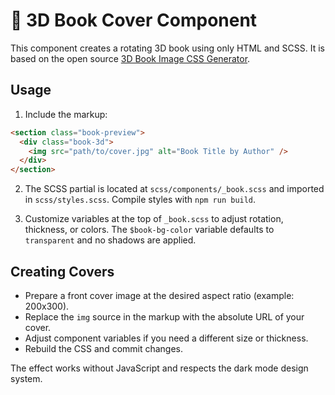 # 📕 3D Book Cover Component

This component creates a rotating 3D book using only HTML and SCSS. It is based on the open source [3D Book Image CSS Generator](https://github.com/scastiel/3d-book-image-css-generator).

## Usage

1. Include the markup:

```html
<section class="book-preview">
  <div class="book-3d">
    <img src="path/to/cover.jpg" alt="Book Title by Author" />
  </div>
</section>
```

2. The SCSS partial is located at `scss/components/_book.scss` and imported in `scss/styles.scss`. Compile styles with `npm run build`.

3. Customize variables at the top of `_book.scss` to adjust rotation, thickness, or colors. The `$book-bg-color` variable defaults to `transparent` and no shadows are applied.

## Creating Covers

- Prepare a front cover image at the desired aspect ratio (example: 200x300).
- Replace the `img` source in the markup with the absolute URL of your cover.
- Adjust component variables if you need a different size or thickness.
- Rebuild the CSS and commit changes.

The effect works without JavaScript and respects the dark mode design system.
